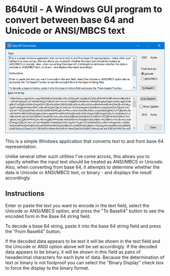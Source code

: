 # B64Util - A Windows GUI program to convert between base 64 and Unicode or ANSI/MBCS text

![B64Util UI](Screenshot.png)

This is a simple Windows application that converts text to and from base 64 representation.

Unlike several other such utilities I've come across, this allows you to specify whether the input text should be treated as ANSI/MBCS or Unicode. Also, when converting from base 64, it attempts to determine whether the data is Unicode or ANSI/MBCS text, or binary - and displays the result accordingly.

## Instructions

Enter or paste the text you want to encode in the text field, select the Unicode or ANSI/MBCS option, and press the "To Base64" button to see the encoded form in the Base 64 string field.

To decode a base 64 string, paste it into the base 64 string field and press the "From Base64" button.

If the decoded data appears to be text it will be shown in the text field and the Unicode or ANSI option above will be set accordingly. If the decoded data appears to be binary, it will be shown in this field as pairs of hexadecimal characters for each byte of data. Because the determination of text or binary is not foolproof you can select the "Binary Display" check box to force the display to the binary format.


